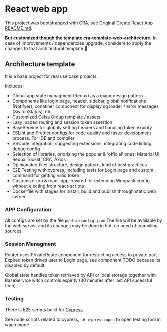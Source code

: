 # React web app

This project was bootstrapped with CRA, see [Original Create React App README.md](./readme-cra.md).

**But customized though the template cra-template-web-architecture.** In case of improvements / dependencies upgrade, considere to apply the changes to that architectural template 🙂

## Architecture template

It is a base project for real use case projects.

Includes:
- Global app state managment (Redux) as a major design pattern
- Components like login page, header, sidebar, global notifications (Notifyer), conatiner component for displaying loader / error messages (SwitchStatus), etc
- Customized Celsa Group template / assets
- Lazy loaded routing and session token assertion
- BaseService for globaly setting headers and handling token expirity
- ESLint and Prettier configs for code quality and faster development process. For IDE and compiler
- VSCode integration, suggesting extensions, integrating code linting, debug config
- Selection of libraries, priorizing the popular & 'official' ones: Material UI, Redux Tooklit, CRA, Axios
- Opinionated files structure, design pattern, kind of best practices
- E2E Testing with cypress, including tests for Login page and custom command for getting valid token
- Customize-cra & react-app-rewired for extending Webpack config without ejecting from react-scripts
- Dockerfile with stages for install, build and publish through static web server

### APP Configuration

All configs are set by the file `public\config.json`
The file will be available by the web server, and its changes may be done in hot, no need of compiling sources.

### Session Managment

Router uses PrivateRoute component for restricting access to private part. Expired token drives user to Login page, see component TODO because its disabled by default.

Global state handles token retrieved by API or local storage together with BaseService witch controls expirity (30 minutes after last API sucessful fech).

### Testing

There is E2E scripts build for [Cypress](https://www.cypress.io/).

See node scripts related to cypress, i.e. `cypress:open` to open testing tool in wach mode
